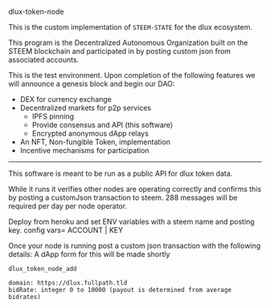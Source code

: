 dlux-token-node

This is the custom implementation of `STEEM-STATE` for the dlux ecosystem.

This program is the Decentralized Autonomous Organization built on the STEEM blockchain and participated in by posting custom json from associated accounts.

This is the test environment. Upon completion of the following features we will announce a genesis block and begin our DAO:
* DEX for currency exchange
* Decentralized markets for p2p services
    * IPFS pinning
    * Provide consensus and API (this software)
    * Encrypted anonymous dApp relays
* An NFT, Non-fungible Token, implementation
* Incentive mechanisms for participation

***

This software is meant to be run as a public API for dlux token data.

While it runs it verifies other nodes are operating correctly and confirms this by posting a customJson transaction to steem. 288 messages will be required per day per node operator.

Deploy from heroku and set ENV variables with a steem name and posting key.
config vars= ACCOUNT | KEY

Once your node is running post a custom json transaction with the following details:
A dApp form for this will be made shortly

```
dlux_token_node_add

domain: https://dlux.fullpath.tld
bidRate: integer 0 to 10000 (payout is determined from average bidrates)
```
